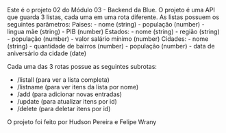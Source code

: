 Este é o projeto 02 do Módulo 03 - Backend da Blue.
O projeto é uma API que guarda 3 listas, cada uma em uma rota diferente.
As listas possuem os seguintes parâmetros:
Paises:
     - nome (string)
     - população (number)
     - lingua mãe (string)
     - PIB (number)
Estados:
     - nome (string)
     - região (string)
     - população (number)
     - valor salário mínimo (number)
Cidades:
     - nome (string)
     - quantidade de bairros (number)
     - população (number)
     - data de aniversário da cidade (date)

Cada uma das 3 rotas possue as seguintes subrotas:
- /listall (para ver a lista completa)
- /listname (para ver itens da lista por nome)
- /add (para adicionar novas entradas)
- /update (para atualizar itens por id)
- /delete (para deletar itens por id)

O projeto foi feito por Hudson Pereira e Felipe Wrany